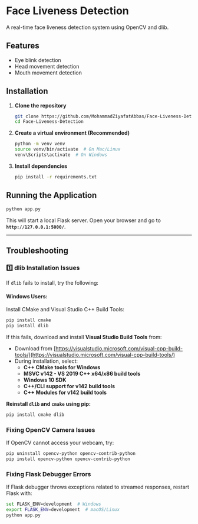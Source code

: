 # Face Liveness Detection  
A real-time face liveness detection system using OpenCV and dlib.

## Features  
- Eye blink detection  
- Head movement detection  
- Mouth movement detection  

## Installation  

1. **Clone the repository**  
   ```sh
   git clone https://github.com/MohammadZiyafatAbbas/Face-Liveness-Detection.git
   cd Face-Liveness-Detection
   ```

2. **Create a virtual environment (Recommended)**  
   ```sh
   python -m venv venv
   source venv/bin/activate  # On Mac/Linux
   venv\Scripts\activate  # On Windows
   ```

3. **Install dependencies**  
   ```sh
   pip install -r requirements.txt
   ```

## Running the Application  
```sh
python app.py
```
This will start a local Flask server. Open your browser and go to **`http://127.0.0.1:5000/`**.

---

## Troubleshooting  

### 1️⃣ **dlib Installation Issues**
If `dlib` fails to install, try the following:

#### **Windows Users:**  
Install CMake and Visual Studio C++ Build Tools:

```sh
pip install cmake
pip install dlib
```
If this fails, download and install **Visual Studio Build Tools** from:  
   - Download from [https://visualstudio.microsoft.com/visual-cpp-build-tools/](https://visualstudio.microsoft.com/visual-cpp-build-tools/)
   - During installation, select:
     - **C++ CMake tools for Windows**
     - **MSVC v142 - VS 2019 C++ x64/x86 build tools**
     - **Windows 10 SDK**
     - **C++/CLI support for v142 build tools**
     - **C++ Modules for v142 build tools**

**Reinstall `dlib` and `cmake` using pip:**
```sh
pip install cmake dlib
```

### Fixing OpenCV Camera Issues
If OpenCV cannot access your webcam, try:
```sh
pip uninstall opencv-python opencv-contrib-python
pip install opencv-python opencv-contrib-python
```

### Fixing Flask Debugger Errors
If Flask debugger throws exceptions related to streamed responses, restart Flask with:
```sh
set FLASK_ENV=development  # Windows
export FLASK_ENV=development  # macOS/Linux
python app.py
```


